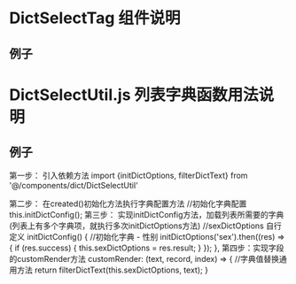 DictSelectTag 组件说明
===

例子
----
<DictSelectTag  v-model="queryParam.sex" placeholder="请输入用户性别" dictCode="sex"/>



DictSelectUtil.js 列表字典函数用法说明
===

例子
----

第一步： 引入依赖方法
       import {initDictOptions, filterDictText} from '@/components/dict/DictSelectUtil'

第二步： 在created()初始化方法执行字典配置方法
      //初始化字典配置
                                  this.initDictConfig();
第三步： 实现initDictConfig方法，加载列表所需要的字典(列表上有多个字典项，就执行多次initDictOptions方法)
      //sexDictOptions 自行定义
      initDictConfig() {
        //初始化字典 - 性别
        initDictOptions('sex').then((res) => {
          if (res.success) {
            this.sexDictOptions = res.result;
          }
        });
      },
第四步：实现字段的customRender方法
     customRender: (text, record, index) => {
       //字典值替换通用方法
       return filterDictText(this.sexDictOptions, text);
     }